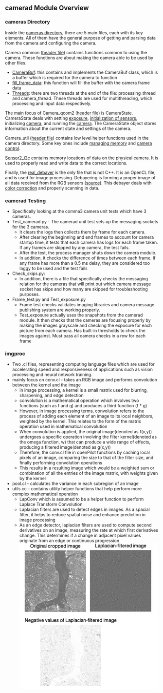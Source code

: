 ## camerad Module Overview

### cameras Directory
Inside the [cameras directory](https://github.com/commaai/openpilot/tree/master/system/camerad/cameras), there are 5 main files, each with its key elements. 
All of them have the general purpose of getting and parsing data from the camera 
and configuring the camera.

Camera common ([header file](https://github.com/commaai/openpilot/blob/master/system/camerad/cameras/camera_common.h)) contains functions common to using the camera. 
These functions are about making the camera able to be used by other files.
* [CameraBuf](https://github.com/commaai/openpilot/blob/master/system/camerad/cameras/camera_common.cc#L106): this contains and implements the CameraBuf class, which is a buffer 
which is required for the camera to function
* [fill_frame_data](https://github.com/commaai/openpilot/blob/master/system/camerad/cameras/camera_common.cc#L150): this function will fill the buffer with the camera frame data
* [Threads](https://github.com/commaai/openpilot/blob/master/system/camerad/cameras/camera_common.cc#L304): there are two threads at the end of the file: processing_thread and camera_thread. These threads are used for multithreading, which processing and input data respectively.

The main focus of Camera_qcom2 ([header file](https://github.com/commaai/openpilot/blob/master/system/camerad/cameras/camera_qcom2.h)) is CameraState. CameraState deals with 
setting [exposure](https://github.com/commaai/openpilot/blob/master/system/camerad/cameras/camera_qcom2.cc#L1036), 
[initialization of sensors](https://github.com/commaai/openpilot/blob/master/system/camerad/cameras/camera_qcom2.cc#L200), 
initializing [camera](https://github.com/commaai/openpilot/blob/master/system/camerad/cameras/camera_qcom2.cc#L589), and running the 
[camera](https://github.com/commaai/openpilot/blob/master/system/camerad/cameras/camera_qcom2.cc#L1249). The CameraState object stores information about the current state and 
settings of the camera.

Camera_util ([header file](https://github.com/commaai/openpilot/blob/master/system/camerad/cameras/camera_util.h)) contains low level helper functions used in the camera 
directory. Some key ones include [managing memory](https://github.com/commaai/openpilot/blob/master/system/camerad/cameras/camera_util.cc#L123) 
and [camera control](https://github.com/commaai/openpilot/blob/master/system/camerad/cameras/camera_util.cc#L12).

[Sensor2_i2c](https://github.com/commaai/openpilot/blob/master/system/camerad/cameras/sensor2_i2c.h) contains memory locations of data on the physical camera. It 
is used to properly read and write data to the correct locations.

Finally, the [real_debayer](https://github.com/commaai/openpilot/blob/master/system/camerad/cameras/real_debayer.cl) is the only file that is not C++. It is an OpenCL file, 
and is used for image processing. Debayering is forming a proper image of all data 
received from the RGB sensors ([source](https://www.altairastro.help/why_debayer_before_stacking/)). This debayer deals with [color correction](https://github.com/commaai/openpilot/blob/master/system/camerad/cameras/real_debayer.cl#L9) 
and properly scanning in data.

### camerad Testing
 * Specifically looking at the comma3 camera unit tests which have 3 cameras.
  * Test_camerad.py - The camerad unit test sets up the messaging sockets for the 3 cameras.
    * It clears the logs then collects them by frame for each camera.
    * After clearing the beginning and end frames to account for camera startup time, it tests that each camera has logs for each frame taken. If any      frames are skipped by any camera, the test fails. 
    * After the test, the process manager shuts down the camera module.
    * In addition, it checks the difference of times between each frame. If any frame has more than a 0.5 ms delay, they are considered too laggy to be used and the test fails
  * Check_skips.py:
    * In addition, there is a file that specifically checks the messaging relation for the cameras that will print out which camera message socket has skips and how many are skipped for troubleshooting purposes.
  * Frame_test.py and Test_exposure.py
    * Frame test checks validates imaging libraries and camera message publishing system are working properly.
    * Test_exposure actually uses the snapshots from the camerad module. It then checks that the cameras are focusing properly by making the images grayscale and checking the exposure for each picture from each camera. Has built-in thresholds to check the images against. Must pass all camera checks in a row for each frame

### imgproc
* Two .cl files, representing computing language files which are used for accelerating speed and responsiveness of applications such as vision processing and neural network training.
* mainly focus on conv.cl - takes an RGB image and performs convolution between the kernel and the image
    * in image processing, a kernel is a small matrix used for blurring, sharpening, and edge detection
    * convolution is a mathematical operation which involves two functions (such as f and g) and produces a third function (f \* g)
    * However, in image processing terms, convolution refers to the process of adding each element of an image to its local neighbors, weighted by the kernel. This relates to the form of the matrix operation used in mathematical convolution
    * When convolution is applied, the original image(denoted as f(x,y)) undergoes a specific operation involving the filter kernel(denoted as the omega function, w) that can produce a wide range of effects, producing a filtered image(denoted as g(x,y))
    * Therefore, the conv.cl file in openPilot functions by caching local pixels of an image, comparing the size to that of the filter size, and finally performing convolution operations
    * This results in a resulting image which would be a weighted sum or combination of all the entries of the image matrix, with weights given by the kernel
* pool.cl - calculates the variance in each subregion of an image
* utils.cc - contains utility helper functions that help perform more complex mathematical operation
    * LapConv which is assumed to be a helper function to perform Laplace Transform Convolution
    * Laplacian filters are used to detect edges in images. As a spacial filter, it helps to reduce spatial noise and enhance prediction in image processing
    * As an edge detector, laplacian filters are used to compute second derivatives on an image, measuring the rate at which first derivatives change.
     This determines if a change in adjacent pixel values originate from an edge or continuous progression.
     ![Laplace image](laplace-image.png)